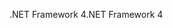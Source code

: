 <span data-ttu-id="78e46-101">.NET Framework 4</span><span class="sxs-lookup"><span data-stu-id="78e46-101">.NET Framework 4</span></span>